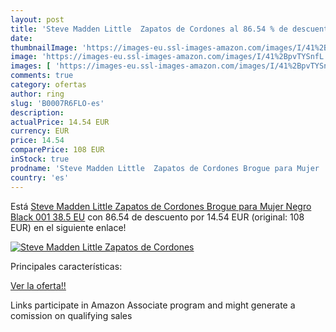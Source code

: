 ```yaml
---
layout: post
title: 'Steve Madden Little  Zapatos de Cordones al 86.54 % de descuento'
date: 
thumbnailImage: 'https://images-eu.ssl-images-amazon.com/images/I/41%2BpvTYSnfL._SL200_.jpg'
image: 'https://images-eu.ssl-images-amazon.com/images/I/41%2BpvTYSnfL._SL200_.jpg'
images: [ 'https://images-eu.ssl-images-amazon.com/images/I/41%2BpvTYSnfL._SL200_.jpg' ]
comments: true
category: ofertas
author: ring
slug: 'B0007R6FLO-es'
description:
actualPrice: 14.54 EUR
currency: EUR
price: 14.54
comparePrice: 108 EUR
inStock: true
prodname: 'Steve Madden Little  Zapatos de Cordones Brogue para Mujer  Negro  Black 001   38.5 EU'
country: 'es'
---
```


Está [Steve Madden Little  Zapatos de Cordones Brogue para Mujer  Negro  Black 001   38.5 EU](https://www.amazon.es/dp/B0007R6FLO/?tag=tolees-21) con 86.54 de descuento por 14.54 EUR (original: 108 EUR) en el siguiente enlace!

[![Steve Madden Little  Zapatos de Cordones](https://images-eu.ssl-images-amazon.com/images/I/41%2BpvTYSnfL._SL200_.jpg)](https://www.amazon.es/dp/B0007R6FLO/?tag=tolees-21)

Principales características:


[Ver la oferta!!](https://www.amazon.es/dp/B0007R6FLO/?tag=tolees-21)

Links participate in Amazon Associate program and might generate a comission on qualifying sales


